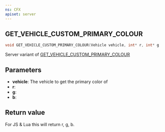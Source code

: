 ```yaml
---
ns: CFX
apiset: server
---
```

## GET_VEHICLE_CUSTOM_PRIMARY_COLOUR

```c
void GET_VEHICLE_CUSTOM_PRIMARY_COLOUR(Vehicle vehicle, int* r, int* g, int* b);
```

Server variant of [GET_VEHICLE_CUSTOM_PRIMARY_COLOUR](#_0xB64CF2CCA9D95F52)


## Parameters
* **vehicle**: The vehicle to get the primary color of
* **r**:
* **g**:
* **b**:

## Return value
For JS & Lua this will return r, g, b.
